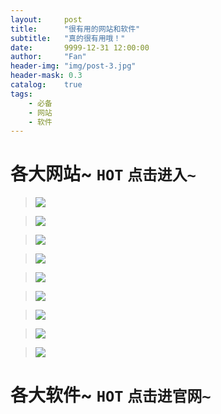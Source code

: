 ```yaml
---
layout:     post
title:      "很有用的网站和软件"
subtitle:   "真的很有用哦！"
date:       9999-12-31 12:00:00
author:     "Fan"
header-img: "img/post-3.jpg"
header-mask: 0.3
catalog:    true
tags:
    - 必备
    - 网站
    - 软件
---
```


 # 各大网站~ `HOT` `点击进入~`

> [![](https://cdn.luogu.org/upload/pic/19001.png)](https://wzoi.cc/)

> [![](https://cdn.luogu.org/upload/pic/18535.png)](https://www.umu.cn/index#/index)

> [![](https://cdn.luogu.org/upload/pic/18514.png)](http://noi.openjudge.cn/)

> [![](https://cdn.luogu.org/upload/pic/18517.png)](http://codevs.cn/)

> [![](https://cdn.luogu.org/upload/pic/18515.png)](https://www.luogu.org/)

> [![](https://cdn.luogu.org/upload/pic/18544.png)](https://school.jloj.cn/#/app/home/)

> [![](http://www.hzxjhs.com:83/images/xjoi-new/home-banner.png)](http://www.hzxjhs.com:83/)

> [![](http://ybt.ssoier.cn:8088/5.jpg)](http://ybt.ssoier.cn:8088/)

> [![](http://acm.hdu.edu.cn/images/banner.jpg)](http://acm.hdu.edu.cn/)

# 各大软件~ `HOT` `点击进官网~`

<a id="comments"></a><script src="//cdn1.lncld.net/static/js/3.0.4/av-min.js"></script><script src="//cdn.jsdelivr.net/gh/xcss/valine@v1.1.7/dist/Valine.min.js?v=undefined"></script><script>var valine = new Valine({
  el:'#vcomments',
  notify:false || false, 
  verify:false|| false, 
  app_id:'Rsr2vb6m50xfHQFuHCjnY1aa-gzGzoHsz',
  app_key:'BBOJ6wlnRnBUd4qK0C4GpByW',
  placeholder:'想唛唛？上面不用填，但如果你要提问的话，把邮箱写上......',
  path: window.location.pathname,
  avatar:'identicon'
})</script><script src="/js/jquery.js"></script><script src="/js/jquery-migrate-1.2.1.min.js"></script><script src="/js/jquery.appear.js"></script>
